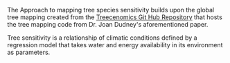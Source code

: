 <!-- The Approach -->

The Approach to mapping tree species sensitivity builds upon the global tree mapping created from the [Treecenomics Git Hub Repository](https://github.com/rheilmayr/Treeconomics/tree/public) that hosts the tree mapping code from Dr. Joan Dudney's aforementioned paper.

Tree sensitivity is a relationship of climatic conditions defined by a regression model that takes water and energy availability in its environment as parameters.
